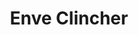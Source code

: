---
layout: wheels
catagory: wheels
title: Enve Clincher
image: enve.jpg
price: $1500
desc: From a dark corner of the minds of those who get lost on single track comes the ENVE 29 AM. This rim was specifically designed and shaped to handle the demands of strong aggressive riders dedicated to big wheels and pushing the limits on trails where the hits, travel and tires are bigger.
---